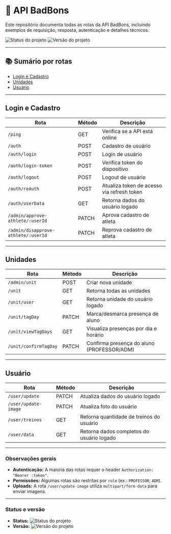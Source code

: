 # 🚀 API BadBons

Este repositório documenta todas as rotas da API BadBons, incluindo exemplos de requisição, resposta, autenticação e detalhes técnicos.

![Status do projeto](https://camo.githubusercontent.com/92e31ba8defedda019020920514ab8b2542d2b21e0162f088870ebde8171efb0/68747470733a2f2f696d672e736869656c64732e696f2f62616467652f7374617475732d656d253230646573656e766f6c76696d656e746f2d79656c6c6f77) 
![Versão do projeto](https://camo.githubusercontent.com/eb2ced8b4e517e1b6b7da52500a052fbf18073b473abb1eb01a6a1a023424b28/68747470733a2f2f696d672e736869656c64732e696f2f62616467652f766572732543332541336f2d312e302e302d626c7565) 

---

## 📚 Sumário por rotas

- [Login e Cadastro](#login-e-cadastro)
- [Unidades](#unidades)
- [Usuário](#usuario)

---

## Login e Cadastro

| Rota                                                   | Método        | Descrição                                    |
|--------------------------------------------------------|---------------|----------------------------------------------|
| `/ping`                                                | GET           | Verifica se a API está online               |
| `/auth`                                                | POST          | Cadastro de usuário                          |
| `/auth/login`                                          | POST          | Login de usuário                             |
| `/auth/login-token`                                    | POST          | Verifica token do dispositivo               |
| `/auth/logout`                                        | POST          | Logout de usuário                            |
| `/auth/reAuth`                                        | POST          | Atualiza token de acesso via refresh token  |
| `/auth/userData`                                      | GET           | Retorna dados do usuário logado              |
| `/admin/approve-athlete/:userId`                      | PATCH         | Aprova cadastro de atleta                    |
| `/admin/disapprove-athlete/:userId`                   | PATCH         | Reprova cadastro de atleta                   |

---

## Unidades

| Rota                               | Método        | Descrição                                           |
|------------------------------------|---------------|---------------------------------------------------|
| `/admin/unit`                      | POST          | Criar nova unidade                                |
| `/unit`                             | GET           | Retorna todas as unidades                          |
| `/unit/user`                        | GET           | Retorna unidade do usuário logado                 |
| `/unit/tagDay`                      | PATCH         | Marca/desmarca presença de aluno                  |
| `/unit/viewTagDays`                 | GET           | Visualiza presenças por dia e horário            |
| `/unit/confirmTagDay`               | PATCH         | Confirma presença do aluno (PROFESSOR/ADM)       |

---

## Usuário

| Rota                                      | Método        | Descrição                                         |
|-------------------------------------------|---------------|-------------------------------------------------|
| `/user/update`                             | PATCH         | Atualiza dados do usuário logado               |
| `/user/update-image`                       | PATCH         | Atualiza foto do usuário                        |
| `/user/treinos`                            | GET           | Retorna quantidade de treinos do usuário       |
| `/user/data`                               | GET           | Retorna dados completos do usuário logado      |

---

### Observações gerais

- **Autenticação:** A maioria das rotas requer o header `Authorization: "Bearer :token"`.
- **Permissões:** Algumas rotas são restritas por `role` (ex.: `PROFESSOR`, `ADM`).
- **Uploads:** A rota `/user/update-image` utiliza `multipart/form-data` para enviar imagens.

---

### Status e versão

- **Status:** ![Status do projeto](https://camo.githubusercontent.com/92e31ba8defedda019020920514ab8b2542d2b21e0162f088870ebde8171efb0/68747470733a2f2f696d672e736869656c64732e696f2f62616467652f7374617475732d656d253230646573656e766f6c76696d656e746f2d79656c6c6f77)  
- **Versão:** ![Versão do projeto](https://camo.githubusercontent.com/eb2ced8b4e517e1b6b7da52500a052fbf18073b473abb1eb01a6a1a023424b28/68747470733a2f2f696d672e736869656c64732e696f2f62616467652f766572732543332541336f2d312e302e302d626c7565)
